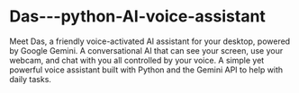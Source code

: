 # Das---python-AI-voice-assistant
Meet Das, a friendly voice-activated AI assistant for your desktop, powered by Google Gemini. A conversational AI that can see your screen, use your webcam, and chat with you all controlled by your voice. A simple yet powerful voice assistant built with Python and the Gemini API to help with daily tasks.
